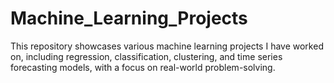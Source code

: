 # Machine_Learning_Projects
This repository showcases various machine learning projects I have worked on, including regression, classification, clustering, and time series forecasting models, with a focus on real-world problem-solving.
